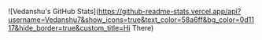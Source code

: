 ![Vedanshu's GitHub Stats](https://github-readme-stats.vercel.app/api?username=Vedanshu7&show_icons=true&text_color=58a6ff&bg_color=0d1117&hide_border=true&custom_title=Hi There)

